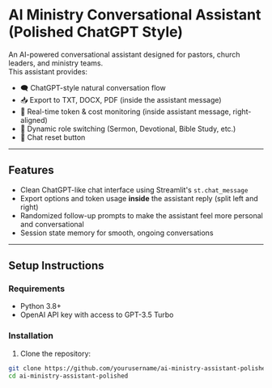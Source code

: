 # AI Ministry Conversational Assistant (Polished ChatGPT Style)

An AI-powered conversational assistant designed for pastors, church leaders, and ministry teams.  
This assistant provides:
- 🗨 ChatGPT-style natural conversation flow
- 📥 Export to TXT, DOCX, PDF (inside the assistant message)
- 🔢 Real-time token & cost monitoring (inside assistant message, right-aligned)
- 🔄 Dynamic role switching (Sermon, Devotional, Bible Study, etc.)
- 🧹 Chat reset button

---

## Features
- Clean ChatGPT-like chat interface using Streamlit's `st.chat_message`
- Export options and token usage **inside** the assistant reply (split left and right)
- Randomized follow-up prompts to make the assistant feel more personal and conversational
- Session state memory for smooth, ongoing conversations

---

## Setup Instructions

### Requirements
- Python 3.8+
- OpenAI API key with access to GPT-3.5 Turbo

### Installation

1. Clone the repository:
```bash
git clone https://github.com/yourusername/ai-ministry-assistant-polished.git
cd ai-ministry-assistant-polished
